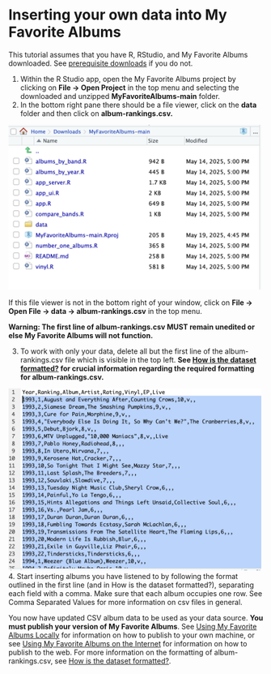 # Inserting your own data into My Favorite Albums

This tutorial assumes that you have R, RStudio, and My Favorite Albums downloaded. See [prerequisite downloads](prereq.md) if you do not.

1. Within the R Studio app, open the My Favorite Albums project by clicking on **File \-\> Open Project** in the top menu and selecting the downloaded and unzipped **MyFavoriteAlbums-main** folder.  
2. In the bottom right pane there should be a file viewer, click on the **data** folder and then click on **album-rankings.csv.** 

 <img src="images/image3.png" alt="RStudio files pane" width="500"/>  
 
   If this file viewer is not in the bottom right of your window, click on **File \-\> Open File \-\> data \-\> album-rankings.csv** in the top menu.  
     
**Warning: The first line of album-rankings.csv MUST remain unedited or else My Favorite Albums will not function.**

3. To work with only your data, delete all but the first line of the album-rankings.csv file which is visible in the top left. **See [How is the dataset formatted?](formatted.md) for crucial information regarding the required formatting for album-rankings.csv.**
 
 <img src="images/image11.png" alt="Sample of album-rankings.csv" width="500"/> 
4. Start inserting albums you have listened to by following the format outlined in the first line (and in How is the dataset formatted?), separating each field with a comma. Make sure that each album occupies one row. See Comma Separated Values for more information on csv files in general.

You now have updated CSV album data to be used as your data source. **You must publish your version of My Favorite Albums**. See [Using My Favorite Albums Locally](locally.md) for information on how to publish to your own machine, or see [Using My Favorite Albums on the Internet](internet.md) for information on how to publish to the web. For more information on the formatting of album-rankings.csv, see [How is the dataset formatted?](formatted.md).
